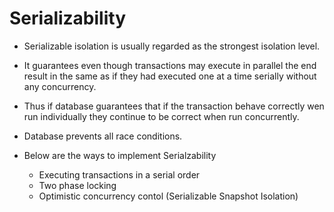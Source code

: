 # Serializability

- Serializable isolation is usually regarded as the strongest isolation level.

- It guarantees even though transactions may execute in parallel the end result in the same as if they had executed one at a time serially without any concurrency.

- Thus if database guarantees that if the transaction behave correctly wen run individually they continue to be correct when run concurrently.

- Database prevents all race conditions.

- Below are the ways to implement Serialzability
    - Executing transactions in a serial order
    - Two phase locking
    - Optimistic concurrency contol (Serializable Snapshot Isolation)